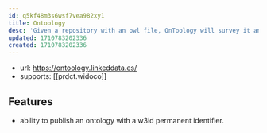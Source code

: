 ```yaml
---
id: q5kf48m3s6wsf7vea982xy1
title: Ontoology
desc: 'Given a repository with an owl file, OnToology will survey it and produce diagrams, a complete documentation and validation based on common pitfalls. '
updated: 1710783202336
created: 1710783202336
---
```


- url: https://ontoology.linkeddata.es/
- supports: [[prdct.widoco]] 

## Features

- ability to publish an ontology with a w3id permanent identifier.